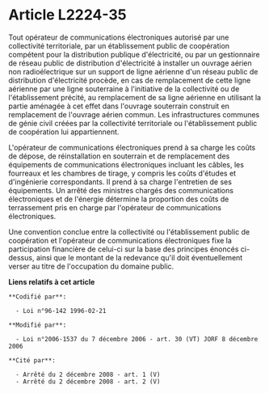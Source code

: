 # Article L2224-35

Tout opérateur de communications électroniques autorisé par une collectivité territoriale, par un établissement public de
coopération compétent pour la distribution publique d'électricité, ou par un gestionnaire de réseau public de distribution
d'électricité à installer un ouvrage aérien non radioélectrique sur un support de ligne aérienne d'un réseau public de
distribution d'électricité procède, en cas de remplacement de cette ligne aérienne par une ligne souterraine à l'initiative
de la collectivité ou de l'établissement précité, au remplacement de sa ligne aérienne en utilisant la partie aménagée à cet
effet dans l'ouvrage souterrain construit en remplacement de l'ouvrage aérien commun. Les infrastructures communes de génie
civil créées par la collectivité territoriale ou l'établissement public de coopération lui appartiennent.

L'opérateur de communications électroniques prend à sa charge les coûts de dépose, de réinstallation en souterrain et de
remplacement des équipements de communications électroniques incluant les câbles, les fourreaux et les chambres de tirage, y
compris les coûts d'études et d'ingénierie correspondants. Il prend à sa charge l'entretien de ses équipements. Un arrêté des
ministres chargés des communications électroniques et de l'énergie détermine la proportion des coûts de terrassement pris en
charge par l'opérateur de communications électroniques.

Une convention conclue entre la collectivité ou l'établissement public de coopération et l'opérateur de communications
électroniques fixe la participation financière de celui-ci sur la base des principes énoncés ci-dessus, ainsi que le montant
de la redevance qu'il doit éventuellement verser au titre de l'occupation du domaine public.

**Liens relatifs à cet article**

	**Codifié par**:

	  - Loi n°96-142 1996-02-21

	**Modifié par**:

	  - Loi n°2006-1537 du 7 décembre 2006 - art. 30 (VT) JORF 8 décembre 2006

	**Cité par**:

	  - Arrêté du 2 décembre 2008 - art. 1 (V)
	  - Arrêté du 2 décembre 2008 - art. 2 (V)
